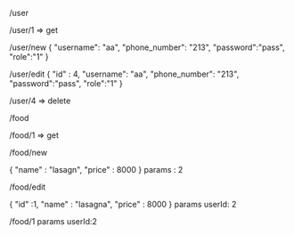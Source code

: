 /user

/user/1 => get

/user/new
{
	"username": "aa",
	"phone_number": "213",
	"password":"pass",
	"role":"1"
}

/user/edit
{
	"id" : 4,
	"username": "aa",
	"phone_number": "213",
	"password":"pass",
	"role":"1"
}

/user/4 => delete

/food

/food/1 => get

/food/new

{
	"name" : "lasagn",
	"price" : 8000
} params : 2

/food/edit

{
	"id" :1,
	"name" : "lasagna",
	"price" : 8000
} params userId: 2

/food/1 
params userId:2
